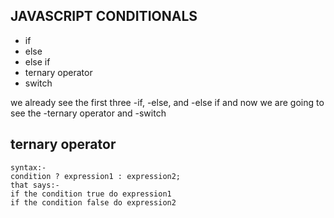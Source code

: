 JAVASCRIPT CONDITIONALS
-------
* if
* else
* else if
* ternary operator 
* switch

we already see the first three -if, -else, and -else if
and now we are going to see the -ternary operator and -switch

ternary operator 
----------
    syntax:-
    condition ? expression1 : expression2;
    that says:-
    if the condition true do expression1 
    if the condition false do expression2


